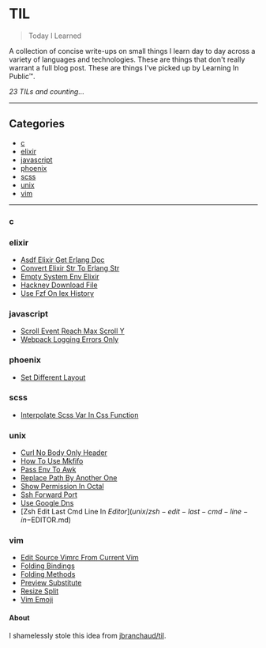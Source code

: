 <h1>TIL</h1>

> Today I Learned

A collection of concise write-ups on small things I learn day to day across a
variety of languages and technologies. These are things that don't really
warrant a full blog post. These are things I've picked up by Learning In Public™.

_23 TILs and counting..._


---


<h2>Categories</h2>

* [c](#c)
* [elixir](#elixir)
* [javascript](#javascript)
* [phoenix](#phoenix)
* [scss](#scss)
* [unix](#unix)
* [vim](#vim)


---


<h3 id="c">c</h3>


<h3 id="elixir">elixir</h3>

- [Asdf Elixir Get Erlang Doc](elixir/asdf-elixir-get-erlang-doc.md)
- [Convert Elixir Str To Erlang Str](elixir/convert-elixir-str-to-erlang-str.md)
- [Empty System Env Elixir](elixir/empty-system-env-elixir.md)
- [Hackney Download File](elixir/hackney-download-file.md)
- [Use Fzf On Iex History](elixir/use-fzf-on-iex-history.md)

<h3 id="javascript">javascript</h3>

- [Scroll Event Reach Max Scroll Y](javascript/scroll-event-reach-max-scroll-y.md)
- [Webpack Logging Errors Only](javascript/webpack-logging-errors-only.md)

<h3 id="phoenix">phoenix</h3>

- [Set Different Layout](phoenix/set-different-layout.md)

<h3 id="scss">scss</h3>

- [Interpolate Scss Var In Css Function](scss/interpolate-scss-var-in-css-function.md)

<h3 id="unix">unix</h3>

- [Curl No Body Only Header](unix/curl-no-body-only-header.md)
- [How To Use Mkfifo](unix/how-to-use-mkfifo.md)
- [Pass Env To Awk](unix/pass-env-to-awk.md)
- [Replace Path By Another One](unix/replace-PATH-by-another-one.md)
- [Show Permission In Octal](unix/show-permission-in-octal.md)
- [Ssh Forward Port](unix/ssh-forward-port.md)
- [Use Google Dns](unix/use-google-dns.md)
- [Zsh Edit Last Cmd Line In $Editor](unix/zsh-edit-last-cmd-line-in-$EDITOR.md)

<h3 id="vim">vim</h3>

- [Edit Source Vimrc From Current Vim](vim/edit-source-vimrc-from-current-vim.md)
- [Folding Bindings](vim/folding-bindings.md)
- [Folding Methods](vim/folding-methods.md)
- [Preview Substitute](vim/preview-substitute.md)
- [Resize Split](vim/resize-split.md)
- [Vim Emoji](vim/vim-emoji.md)


<h4>About</h4>

I shamelessly stole this idea from
[jbranchaud/til](https://github.com/jbranchaud/til).
